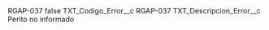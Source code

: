 <?xml version="1.0" encoding="UTF-8"?>
<CustomMetadata xmlns="http://soap.sforce.com/2006/04/metadata" xmlns:xsi="http://www.w3.org/2001/XMLSchema-instance" xmlns:xsd="http://www.w3.org/2001/XMLSchema">
    <label>RGAP-037</label>
    <protected>false</protected>
    <values>
        <field>TXT_Codigo_Error__c</field>
        <value xsi:type="xsd:string">RGAP-037</value>
    </values>
    <values>
        <field>TXT_Descripcion_Error__c</field>
        <value xsi:type="xsd:string">Perito no informado</value>
    </values>
</CustomMetadata>
